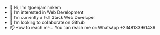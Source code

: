 - 👋 Hi, I’m @benjaminnkem
- 👀 I’m interested in Web Development 
- 🌱 I’m currently a Full Stack Web Developer
- 💞️ I’m looking to collaborate on Github
- 📫 How to reach me... You can reach me on WhatsApp +2348133961439

<!---
benjaminnkem/benjaminnkem is a ✨ special ✨ repository because its `README.md` (this file) appears on your GitHub profile.
You can click the Preview link to take a look at your changes.
--->
